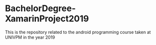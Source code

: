 # BachelorDegree-XamarinProject2019
This is the repository related to the android programming course taken at UNIVPM in the year 2019

